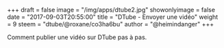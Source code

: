 +++
draft = false
image = "/img/apps/dtube2.jpg"
showonlyimage = false
date = "2017-09-03T20:55:00"
title = "DTube - Envoyer une vidéo"
weight = 9
steem = "dtube/@roxane/co3ha6bu"
author = "@heimindanger"
+++

Comment publier une vidéo sur DTube pas à pas.

<!--more-->
